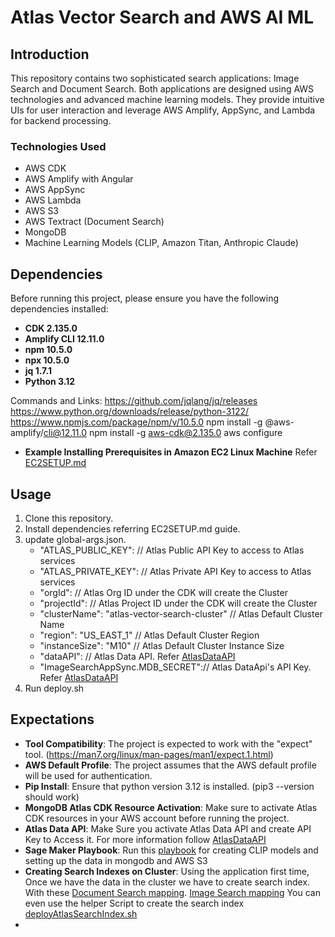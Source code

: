 # Atlas Vector Search and AWS AI ML

## Introduction
This repository contains two sophisticated search applications: Image Search and Document Search. Both applications are designed using AWS technologies and advanced machine learning models. They provide intuitive UIs for user interaction and leverage AWS Amplify, AppSync, and Lambda for backend processing.

### Technologies Used
- AWS CDK
- AWS Amplify with Angular
- AWS AppSync
- AWS Lambda
- AWS S3
- AWS Textract (Document Search)
- MongoDB
- Machine Learning Models (CLIP, Amazon Titan, Anthropic Claude)

## Dependencies

Before running this project, please ensure you have the following dependencies installed:

- **CDK 2.135.0**
- **Amplify CLI 12.11.0**
- **npm 10.5.0**
- **npx 10.5.0**
- **jq 1.7.1**
- **Python 3.12**

Commands and Links: 
https://github.com/jqlang/jq/releases
https://www.python.org/downloads/release/python-3122/
https://www.npmjs.com/package/npm/v/10.5.0
npm install -g @aws-amplify/cli@12.11.0
npm install -g aws-cdk@2.135.0
aws configure

- **Example Installing Prerequisites in Amazon EC2 Linux Machine**
Refer [EC2SETUP.md](https://github.com/mongodb-partners/AppModernization_Amplify_AppSync_with_MongoDB_Atlas_Vector_Search/blob/cdk_enabled_deployment/atlas-vector-search-cdk/EC2SETUP.md)

## Usage

1. Clone this repository.
2. Install dependencies referring EC2SETUP.md guide.
3. update global-args.json. 
    - "ATLAS_PUBLIC_KEY": // Atlas Public API Key to access to Atlas services 
    - "ATLAS_PRIVATE_KEY": // Atlas Private API Key to access to Atlas services 
    - "orgId": // Atlas Org ID under the CDK will create the Cluster
    - "projectId": // Atlas Project ID under the CDK will create the Cluster
    - "clusterName": "atlas-vector-search-cluster" // Atlas Default Cluster Name
    - "region": "US_EAST_1" // Atlas Default Cluster Region
    - "instanceSize": "M10" // Atlas Default Cluster Instance Size
    - "dataAPI": // Atlas Data API. Refer [AtlasDataAPI](https://github.com/mongodb-partners/AppModernization_Amplify_AppSync_with_MongoDB_Atlas_Vector_Search/blob/cdk_enabled_deployment/atlas-vector-search-cdk/ATLASDATAAPI.md)
    - "ImageSearchAppSync.MDB_SECRET":// Atlas DataApi's API Key. Refer [AtlasDataAPI](https://github.com/mongodb-partners/AppModernization_Amplify_AppSync_with_MongoDB_Atlas_Vector_Search/blob/cdk_enabled_deployment/atlas-vector-search-cdk/ATLASDATAAPI.md)
4. Run deploy.sh

## Expectations

- **Tool Compatibility**: The project is expected to work with the "expect" tool. (https://man7.org/linux/man-pages/man1/expect.1.html)
- **AWS Default Profile**: The project assumes that the AWS default profile will be used for authentication.
- **Pip Install**: Ensure that python version 3.12 is installed. (pip3 --version should work)
- **MongoDB Atlas CDK Resource Activation**: Make sure to activate Atlas CDK resources in your AWS account before running the project.
- **Atlas Data API**: Make Sure you activate Atlas Data API and create API Key to Access it. For more information follow [AtlasDataAPI](https://github.com/mongodb-partners/AppModernization_Amplify_AppSync_with_MongoDB_Atlas_Vector_Search/blob/cdk_enabled_deployment/atlas-vector-search-cdk/ATLASDATAAPI.md)
- **Sage Maker Playbook**: Run this [playbook](https://github.com/mongodb-partners/AppModernization_Amplify_AppSync_with_MongoDB_Atlas_Vector_Search/blob/cdk_enabled_deployment/atlas-vector-search-cdk/resources/image-search/SagemakerNotebook/README.md) for creating CLIP models and setting up the data in mongodb and AWS S3
- **Creating Search Indexes on Cluster**: Using the application first time, Once we have the data in the cluster we have to create search index. With these [Document Search mapping](https://github.com/mongodb-partners/AppModernization_Amplify_AppSync_with_MongoDB_Atlas_Vector_Search/blob/cdk_enabled_deployment/atlas-vector-search-cdk/resources/document-search/Mongodb/searchindex.json). 
[Image Search mapping](https://github.com/mongodb-partners/AppModernization_Amplify_AppSync_with_MongoDB_Atlas_Vector_Search/blob/cdk_enabled_deployment/atlas-vector-search-cdk/resources/image-search/Mongodb/searchindex.json)
You can even use the helper Script to create the search index [deployAtlasSearchIndex.sh](https://github.com/mongodb-partners/AppModernization_Amplify_AppSync_with_MongoDB_Atlas_Vector_Search/blob/cdk_enabled_deployment/atlas-vector-search-cdk/deployAtlasSearchIndex.sh)
- 
